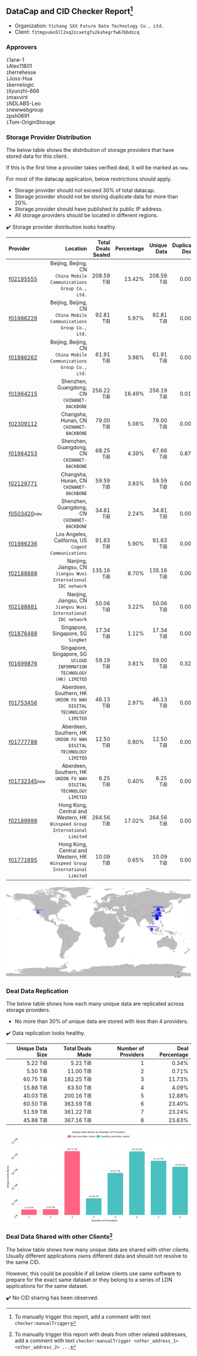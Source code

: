 ## DataCap and CID Checker Report[^1]
 - Organization: `Yichang SXX Future Data Technology Co., Ltd.`
 - Client: `f1tmgsuko5ll2xq2zcxetgfu2kshegrfw67bbdzcq`
### Approvers
`1`1ane-1<br/>`1`Alex11801<br/>`1`herrehesse<br/>`1`Joss-Hua<br/>`1`kernelogic<br/>`1`liyunzhi-666<br/>`1`maxvint<br/>`1`NDLABS-Leo<br/>`1`newwebgroup<br/>`2`psh0691<br/>`1`Tom-OriginStorage

### Storage Provider Distribution
The below table shows the distribution of storage providers that have stored data for this client.

If this is the first time a provider takes verified deal, it will be marked as `new`.

For most of the datacap application, below restrictions should apply.
 - Storage provider should not exceed 30% of total datacap.
 - Storage provider should not be storing duplicate data for more than 20%.
 - Storage provider should have published its public IP address.
 - All storage providers should be located in different regions.

✔️ Storage provider distribution looks healthy.

| Provider                                                    |                                                                      Location | Total Deals Sealed | Percentage | Unique Data | Duplicate Deals |
| :---------------------------------------------------------- | ----------------------------------------------------------------------------: | -----------------: | ---------: | ----------: | --------------: |
| [f02195555](https://filfox.info/en/address/f02195555)       |        Beijing, Beijing, CN<br/>`China Mobile Communications Group Co., Ltd.` |         208.59 TiB |     13.42% |  208.59 TiB |           0.00% |
| [f01986229](https://filfox.info/en/address/f01986229)       |        Beijing, Beijing, CN<br/>`China Mobile Communications Group Co., Ltd.` |          92.81 TiB |      5.97% |   92.81 TiB |           0.00% |
| [f01986262](https://filfox.info/en/address/f01986262)       |        Beijing, Beijing, CN<br/>`China Mobile Communications Group Co., Ltd.` |          61.91 TiB |      3.98% |   61.91 TiB |           0.00% |
| [f01964215](https://filfox.info/en/address/f01964215)       |                               Shenzhen, Guangdong, CN<br/>`CHINANET-BACKBONE` |         256.22 TiB |     16.49% |  256.19 TiB |           0.01% |
| [f02309112](https://filfox.info/en/address/f02309112)       |                                   Changsha, Hunan, CN<br/>`CHINANET-BACKBONE` |          79.00 TiB |      5.08% |   79.00 TiB |           0.00% |
| [f01964253](https://filfox.info/en/address/f01964253)       |                               Shenzhen, Guangdong, CN<br/>`CHINANET-BACKBONE` |          68.25 TiB |      4.39% |   67.66 TiB |           0.87% |
| [f02129771](https://filfox.info/en/address/f02129771)       |                                   Changsha, Hunan, CN<br/>`CHINANET-BACKBONE` |          59.59 TiB |      3.83% |   59.59 TiB |           0.00% |
| [f0503420](https://filfox.info/en/address/f0503420)`new`    |                               Shenzhen, Guangdong, CN<br/>`CHINANET-BACKBONE` |          34.81 TiB |      2.24% |   34.81 TiB |           0.00% |
| [f01986236](https://filfox.info/en/address/f01986236)       |                       Los Angeles, California, US<br/>`Cogent Communications` |          91.63 TiB |      5.90% |   91.63 TiB |           0.00% |
| [f02188888](https://filfox.info/en/address/f02188888)       |             Nanjing, Jiangsu, CN<br/>`Jiangsu Wuxi International IDC network` |         135.16 TiB |      8.70% |  135.16 TiB |           0.00% |
| [f02188881](https://filfox.info/en/address/f02188881)       |             Nanjing, Jiangsu, CN<br/>`Jiangsu Wuxi International IDC network` |          50.06 TiB |      3.22% |   50.06 TiB |           0.00% |
| [f01876488](https://filfox.info/en/address/f01876488)       |                                        Singapore, Singapore, SG<br/>`SingNet` |          17.34 TiB |      1.12% |   17.34 TiB |           0.00% |
| [f01699876](https://filfox.info/en/address/f01699876)       |     Singapore, Singapore, SG<br/>`UCLOUD INFORMATION TECHNOLOGY (HK) LIMITED` |          59.19 TiB |      3.81% |   59.00 TiB |           0.32% |
| [f01753456](https://filfox.info/en/address/f01753456)       |          Aberdeen, Southern, HK<br/>`UNION FU WAH DIGITAL TECHNOLOGY LIMITED` |          46.13 TiB |      2.97% |   46.13 TiB |           0.00% |
| [f01777788](https://filfox.info/en/address/f01777788)       |          Aberdeen, Southern, HK<br/>`UNION FU WAH DIGITAL TECHNOLOGY LIMITED` |          12.50 TiB |      0.80% |   12.50 TiB |           0.00% |
| [f01732345](https://filfox.info/en/address/f01732345)`new`  |          Aberdeen, Southern, HK<br/>`UNION FU WAH DIGITAL TECHNOLOGY LIMITED` |           6.25 TiB |      0.40% |    6.25 TiB |           0.00% |
| [f02189999](https://filfox.info/en/address/f02189999)       | Hong Kong, Central and Western, HK<br/>`Winspeed Group International Limited` |         264.56 TiB |     17.02% |  264.56 TiB |           0.00% |
| [f01771695](https://filfox.info/en/address/f01771695)       | Hong Kong, Central and Western, HK<br/>`Winspeed Group International Limited` |          10.09 TiB |      0.65% |   10.09 TiB |           0.00% |

<img src="https://raw.githubusercontent.com/data-preservation-programs/filplus-checker-assets/main/filecoin-project/filecoin-plus-large-datasets/issues/1293/1696650417827.png"/>

### Deal Data Replication
The below table shows how each many unique data are replicated across storage providers.

- No more than 30% of unique data are stored with less than 4 providers.

✔️ Data replication looks healthy.

| Unique Data Size | Total Deals Made | Number of Providers | Deal Percentage |
| ---------------: | ---------------: | ------------------: | --------------: |
|         5.22 TiB |         5.22 TiB |                   1 |           0.34% |
|         5.50 TiB |        11.00 TiB |                   2 |           0.71% |
|        60.75 TiB |       182.25 TiB |                   3 |          11.73% |
|        15.88 TiB |        63.50 TiB |                   4 |           4.09% |
|        40.03 TiB |       200.16 TiB |                   5 |          12.88% |
|        60.50 TiB |       363.59 TiB |                   6 |          23.40% |
|        51.59 TiB |       361.22 TiB |                   7 |          23.24% |
|        45.88 TiB |       367.16 TiB |                   8 |          23.63% |

<img src="https://raw.githubusercontent.com/data-preservation-programs/filplus-checker-assets/main/filecoin-project/filecoin-plus-large-datasets/issues/1293/1696650418693.png"/>

### Deal Data Shared with other Clients[^3]
The below table shows how many unique data are shared with other clients.
Usually different applications owns different data and should not resolve to the same CID.

However, this could be possible if all below clients use same software to prepare for the exact same dataset or they belong to a series of LDN applications for the same dataset.

✔️ No CID sharing has been observed.

[^1]: To manually trigger this report, add a comment with text `checker:manualTrigger`

[^2]: Deals from those addresses are combined into this report as they are specified with `checker:manualTrigger`

[^3]: To manually trigger this report with deals from other related addresses, add a comment with text `checker:manualTrigger <other_address_1> <other_address_2> ...`
